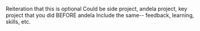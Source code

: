 Reiteration that this is optional
Could be side project, andela project, key project that you did BEFORE andela
Include the same-- feedback, learning, skills, etc. 

